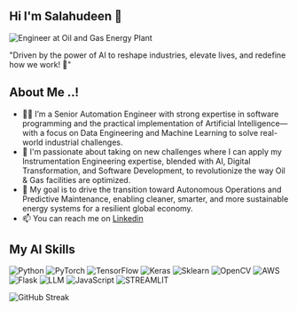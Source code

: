 ## Hi I'm Salahudeen 👋
![Engineer at Oil and Gas Energy Plant](https://www.isa.org/getmedia/cbaa342f-69fc-42ec-934e-ee7108e12bd6/ISA-Standards-are-Practical-Solutions-from-Industry-Experts.jpg?width=300&height=192&ext=.jpg)

"Driven by the power of AI to reshape industries, elevate lives, and redefine how we work! 🤖"

## About Me ..!
- 👨‍💻 I’m a Senior Automation Engineer with strong expertise in software programming and the practical implementation of Artificial Intelligence—with a focus on Data Engineering and Machine Learning to solve real-world industrial challenges.
- 🚀 I'm passionate about taking on new challenges where I can apply my Instrumentation Engineering expertise, blended with AI, Digital Transformation, and Software Development, to revolutionize the way Oil & Gas facilities are optimized.
- 💞️ My goal is to drive the transition toward Autonomous Operations and Predictive Maintenance, enabling cleaner, smarter, and more sustainable energy systems for a resilient global economy.
- 📫 You can reach me on [Linkedin](https://www.linkedin.com/in/salahudeen-muhammed-pmp-mba-6039b075)

## My AI Skills
![Python](https://img.shields.io/badge/Python-3776AB?style=for-the-badge&logo=python&logoColor=white)
![PyTorch](https://img.shields.io/badge/PyTorch-EE4C2C?style=for-the-badge&logo=pytorch&logoColor=white)
![TensorFlow](https://img.shields.io/badge/TensorFlow-FF6F00?style=for-the-badge&logo=tensorflow&logoColor=white)
![Keras](https://img.shields.io/badge/Keras-D00000?style=for-the-badge&logo=keras&logoColor=white)
![Sklearn](https://img.shields.io/badge/Sklearn-F7931E?style=for-the-badge&logo=scikit-learn&logoColor=white)
![OpenCV](https://img.shields.io/badge/OpenCV-5C3EE8?style=for-the-badge&logo=opencv&logoColor=white)
![AWS](https://img.shields.io/badge/AWS-232F3E?style=for-the-badge&logo=amazon-aws&logoColor=white)
![Flask](https://img.shields.io/badge/Flask-000000?style=for-the-badge&logo=flask&logoColor=white)
![LLM](https://img.shields.io/badge/LLM-3776AB?style=for-the-badge&logo=python&logoColor=white)
![JavaScript](https://img.shields.io/badge/JavaScript-F7DF1E?style=for-the-badge&logo=javascript&logoColor=black)
![STREAMLIT](https://img.shields.io/badge/Streamlit-FF4B4B?style=for-the-badge&logo=streamlit&logoColor=white)


![GitHub Streak](https://streak-stats.demolab.com/?user=zalahu)
<!--
**zalahu/zalahu** is a ✨ _special_ ✨ repository because its `README.md` (this file) appears on your GitHub profile.

Here are some ideas to get you started:

- 🔭 I’m currently working on ...
- 🌱 I’m currently learning ...
- 👯 I’m looking to collaborate on ...
- 🤔 I’m looking for help with ...
- 💬 Ask me about ...
- 📫 How to reach me: ...
- 😄 Pronouns: ...
- ⚡ Fun fact: ...
-->
